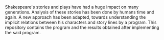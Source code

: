 Shakespeare's stories and plays have had a huge impact
on many generations. Analysis of these stories has been done by humans
time and again. A new approach has been adapted, towards understanding the implicit relations
between his characters and story lines by a program. This repository contains the program and the results obtained after 
implementing the said program.